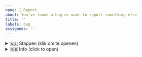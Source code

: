 ```yaml
---
name: 🚨 Report
about: You've found a bug or want to report something else
title: ''
labels: bug
assignees: ''
---
```


<!-- Klik op Preview om onderstaande te bekijken. Verwijder het gerust na lezen. -->

<details>
<summary>🇳🇱 Stappen (klik om te openen)</summary>
<br />

*Voel je vooral vrij om ook in het Nederlands te communiceren, gezien dat een stuk vlotter gaat.*
- Controleer en zoek (filter) of er al niet [een soortgelijke melding is](https://github.com/dsmrreader/dsmr-reader/issues) of [eerder is geweest](https://github.com/dsmrreader/dsmr-reader/issues?q=is%3Aissue+is%3Aclosed).
- Voeg een ``dsmr_debuginfo`` dump toe aan je melding: [informatie](https://dsmr-reader.readthedocs.io/nl/v4/how-to/troubleshooting/debug-info-dump.html)
- Als je niet weet wat er gebeurt, bekijk de logfiles: [informatie](https://dsmr-reader.readthedocs.io/nl/v4/how-to/troubleshooting/logfiles.html)
- Is het makkelijk te reproduceren? Omschrijf het dan zo duidelijk mogelijk.
</details>

<details>
<summary>🇬🇧 Info (click to open)</summary>
<br />

*If you're unable to communicate in Dutch, welcome anyway! Feel free to use English and indicate that you do not understand Dutch.*
</details>


